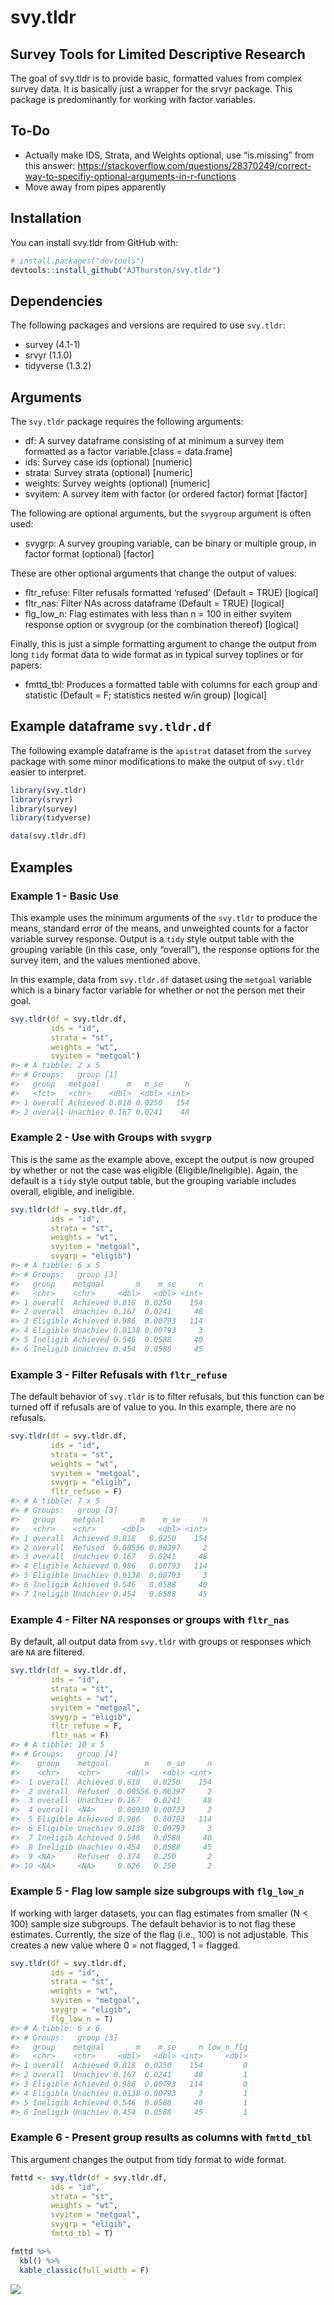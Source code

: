 
<!-- README.md is generated from README.Rmd. Please edit that file -->

# svy.tldr

## Survey Tools for Limited Descriptive Research

<!-- badges: start -->
<!-- badges: end -->

The goal of svy.tldr is to provide basic, formatted values from complex
survey data. It is basically just a wrapper for the srvyr package. This
package is predominantly for working with factor variables.

## To-Do

-   Actually make IDS, Strata, and Weights optional, use “is.missing”
    from this answer:
    <https://stackoverflow.com/questions/28370249/correct-way-to-specifiy-optional-arguments-in-r-functions>  
-   Move away from pipes apparently

## Installation

You can install svy.tldr from GitHub with:

``` r
# install.packages("devtools")
devtools::install_github("AJThurston/svy.tldr")
```

## Dependencies

The following packages and versions are required to use `svy.tldr`:

-   survey (4.1-1)
-   srvyr (1.1.0)
-   tidyverse (1.3.2)

## Arguments

The `svy.tldr` package requires the following arguments:

-   df: A survey dataframe consisting of at minimum a survey item
    formatted as a factor variable.\[class = data.frame\]
-   ids: Survey case ids (optional) \[numeric\]
-   strata: Survey strata (optional) \[numeric\]
-   weights: Survey weights (optional) \[numeric\]
-   svyitem: A survey item with factor (or ordered factor) format
    \[factor\]

The following are optional arguments, but the `svygroup` argument is
often used:

-   svygrp: A survey grouping variable, can be binary or multiple group,
    in factor format (optional) \[factor\]

These are other optional arguments that change the output of values:

-   fltr_refuse: Filter refusals formatted ‘refused’ (Default = TRUE)
    \[logical\]
-   fltr_nas: Filter NAs across dataframe (Default = TRUE) \[logical\]
-   flg_low_n: Flag estimates with less than n = 100 in either svyitem
    response option or svygroup (or the combination thereof) \[logical\]

Finally, this is just a simple formatting argument to change the output
from long `tidy` format data to wide format as in typical survey
toplines or for papers:

-   fmttd_tbl: Produces a formatted table with columns for each group
    and statistic (Default = F; statistics nested w/in group)
    \[logical\]

## Example dataframe `svy.tldr.df`

The following example dataframe is the `apistrat` dataset from the
`survey` package with some minor modifications to make the output of
`svy.tldr` easier to interpret.

``` r
library(svy.tldr)
library(srvyr)
library(survey)
library(tidyverse)

data(svy.tldr.df)
```

## Examples

### Example 1 - Basic Use

This example uses the minimum arguments of the `svy.tldr` to produce the
means, standard error of the means, and unweighted counts for a factor
variable survey response. Output is a `tidy` style output table with the
grouping variable (in this case, only “overall”), the response options
for the survey item, and the values mentioned above.

In this example, data from `svy.tldr.df` dataset using the `metgoal`
variable which is a binary factor variable for whether or not the person
met their goal.

``` r
svy.tldr(df = svy.tldr.df,
         ids = "id",
         strata = "st",
         weights = "wt",
         svyitem = "metgoal")
#> # A tibble: 2 x 5
#> # Groups:   group [1]
#>   group   metgoal      m   m_se     n
#>   <fct>   <chr>    <dbl>  <dbl> <int>
#> 1 overall Achieved 0.818 0.0250   154
#> 2 overall Unachiev 0.167 0.0241    48
```

### Example 2 - Use with Groups with `svygrp`

This is the same as the example above, except the output is now grouped
by whether or not the case was eligible (Eligible/Ineligible). Again,
the default is a `tidy` style output table, but the grouping variable
includes overall, eligible, and ineligible.

``` r
svy.tldr(df = svy.tldr.df,
         ids = "id",
         strata = "st",
         weights = "wt",
         svyitem = "metgoal",
         svygrp = "eligib")
#> # A tibble: 6 x 5
#> # Groups:   group [3]
#>   group    metgoal       m    m_se     n
#>   <chr>    <chr>     <dbl>   <dbl> <int>
#> 1 overall  Achieved 0.818  0.0250    154
#> 2 overall  Unachiev 0.167  0.0241     48
#> 3 Eligible Achieved 0.986  0.00793   114
#> 4 Eligible Unachiev 0.0138 0.00793     3
#> 5 Ineligib Achieved 0.546  0.0588     40
#> 6 Ineligib Unachiev 0.454  0.0588     45
```

### Example 3 - Filter Refusals with `fltr_refuse`

The default behavior of `svy.tldr` is to filter refusals, but this
function can be turned off if refusals are of value to you. In this
example, there are no refusals.

``` r
svy.tldr(df = svy.tldr.df,
         ids = "id",
         strata = "st",
         weights = "wt",
         svyitem = "metgoal",
         svygrp = "eligib",
         fltr_refuse = F)
#> # A tibble: 7 x 5
#> # Groups:   group [3]
#>   group    metgoal        m    m_se     n
#>   <chr>    <chr>      <dbl>   <dbl> <int>
#> 1 overall  Achieved 0.818   0.0250    154
#> 2 overall  Refused  0.00556 0.00397     2
#> 3 overall  Unachiev 0.167   0.0241     48
#> 4 Eligible Achieved 0.986   0.00793   114
#> 5 Eligible Unachiev 0.0138  0.00793     3
#> 6 Ineligib Achieved 0.546   0.0588     40
#> 7 Ineligib Unachiev 0.454   0.0588     45
```

### Example 4 - Filter NA responses or groups with `fltr_nas`

By default, all output data from `svy.tldr` with groups or responses
which are `NA` are filtered.

``` r
svy.tldr(df = svy.tldr.df,
         ids = "id",
         strata = "st",
         weights = "wt",
         svyitem = "metgoal",
         svygrp = "eligib",
         fltr_refuse = F,
         fltr_nas = F)
#> # A tibble: 10 x 5
#> # Groups:   group [4]
#>    group    metgoal        m    m_se     n
#>    <chr>    <chr>      <dbl>   <dbl> <int>
#>  1 overall  Achieved 0.818   0.0250    154
#>  2 overall  Refused  0.00556 0.00397     2
#>  3 overall  Unachiev 0.167   0.0241     48
#>  4 overall  <NA>     0.00930 0.00733     2
#>  5 Eligible Achieved 0.986   0.00793   114
#>  6 Eligible Unachiev 0.0138  0.00793     3
#>  7 Ineligib Achieved 0.546   0.0588     40
#>  8 Ineligib Unachiev 0.454   0.0588     45
#>  9 <NA>     Refused  0.374   0.250       2
#> 10 <NA>     <NA>     0.626   0.250       2
```

### Example 5 - Flag low sample size subgroups with `flg_low_n`

If working with larger datasets, you can flag estimates from smaller (N
\< 100) sample size subgroups. The default behavior is to not flag these
estimates. Currently, the size of the flag (i.e., 100) is not
adjustable. This creates a new value where 0 = not flagged, 1 = flagged.

``` r
svy.tldr(df = svy.tldr.df,
         ids = "id",
         strata = "st",
         weights = "wt",
         svyitem = "metgoal",
         svygrp = "eligib",
         flg_low_n = T)
#> # A tibble: 6 x 6
#> # Groups:   group [3]
#>   group    metgoal       m    m_se     n low_n_flg
#>   <chr>    <chr>     <dbl>   <dbl> <int>     <dbl>
#> 1 overall  Achieved 0.818  0.0250    154         0
#> 2 overall  Unachiev 0.167  0.0241     48         1
#> 3 Eligible Achieved 0.986  0.00793   114         0
#> 4 Eligible Unachiev 0.0138 0.00793     3         1
#> 5 Ineligib Achieved 0.546  0.0588     40         1
#> 6 Ineligib Unachiev 0.454  0.0588     45         1
```

### Example 6 - Present group results as columns with `fmttd_tbl`

This argument changes the output from tidy format to wide format.

``` r
fmttd <- svy.tldr(df = svy.tldr.df,
         ids = "id",
         strata = "st",
         weights = "wt",
         svyitem = "metgoal",
         svygrp = "eligib",
         fmttd_tbl = T)

fmttd %>%
  kbl() %>%
  kable_classic(full_width = F)
```

![](https://github.com/AJThurston/svy.tldr/blob/main/man/figures/ex6.PNG)
